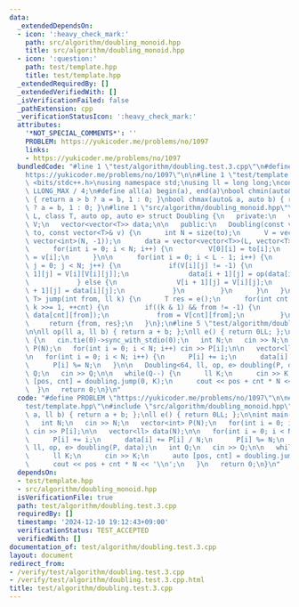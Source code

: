```yaml
---
data:
  _extendedDependsOn:
  - icon: ':heavy_check_mark:'
    path: src/algorithm/doubling_monoid.hpp
    title: src/algorithm/doubling_monoid.hpp
  - icon: ':question:'
    path: test/template.hpp
    title: test/template.hpp
  _extendedRequiredBy: []
  _extendedVerifiedWith: []
  _isVerificationFailed: false
  _pathExtension: cpp
  _verificationStatusIcon: ':heavy_check_mark:'
  attributes:
    '*NOT_SPECIAL_COMMENTS*': ''
    PROBLEM: https://yukicoder.me/problems/no/1097
    links:
    - https://yukicoder.me/problems/no/1097
  bundledCode: "#line 1 \"test/algorithm/doubling.test.3.cpp\"\n#define PROBLEM \"\
    https://yukicoder.me/problems/no/1097\"\n\n#line 1 \"test/template.hpp\"\n#include\
    \ <bits/stdc++.h>\nusing namespace std;\nusing ll = long long;\nconst ll INF =\
    \ LLONG_MAX / 4;\n#define all(a) begin(a), end(a)\nbool chmin(auto& a, auto b)\
    \ { return a > b ? a = b, 1 : 0; }\nbool chmax(auto& a, auto b) { return a < b\
    \ ? a = b, 1 : 0; }\n#line 1 \"src/algorithm/doubling_monoid.hpp\"\ntemplate<int\
    \ L, class T, auto op, auto e> struct Doubling {\n   private:\n   vector<vector<int>>\
    \ V;\n   vector<vector<T>> data;\n\n   public:\n   Doubling(const vector<int>&\
    \ to, const vector<T>& v) {\n      int N = size(to);\n      V = vector<vector<int>>(L,\
    \ vector<int>(N, -1));\n      data = vector<vector<T>>(L, vector<T>(N, e()));\n\
    \      for(int i = 0; i < N; i++) {\n         V[0][i] = to[i];\n         data[0][i]\
    \ = v[i];\n      }\n\n      for(int i = 0; i < L - 1; i++) {\n         for(int\
    \ j = 0; j < N; j++) {\n            if(V[i][j] != -1) {\n               V[i +\
    \ 1][j] = V[i][V[i][j]];\n               data[i + 1][j] = op(data[i][j], data[i][V[i][j]]);\n\
    \            } else {\n               V[i + 1][j] = V[i][j];\n               data[i\
    \ + 1][j] = data[i][j];\n            }\n         }\n      }\n   }\n\n   pair<int,\
    \ T> jump(int from, ll k) {\n      T res = e();\n      for(int cnt = 0; k > 0;\
    \ k >>= 1, ++cnt) {\n         if((k & 1) && from != -1) {\n            res = op(res,\
    \ data[cnt][from]);\n            from = V[cnt][from];\n         }\n      }\n \
    \     return {from, res};\n   }\n};\n#line 5 \"test/algorithm/doubling.test.3.cpp\"\
    \n\nll op(ll a, ll b) { return a + b; };\nll e() { return 0LL; };\n\nint main()\
    \ {\n   cin.tie(0)->sync_with_stdio(0);\n   int N;\n   cin >> N;\n   vector<int>\
    \ P(N);\n   for(int i = 0; i < N; i++) cin >> P[i];\n\n   vector<ll> data(N);\n\
    \n   for(int i = 0; i < N; i++) {\n      P[i] += i;\n      data[i] += P[i] / N;\n\
    \      P[i] %= N;\n   }\n\n   Doubling<64, ll, op, e> doubling(P, data);\n   int\
    \ Q;\n   cin >> Q;\n\n   while(Q--) {\n      ll K;\n      cin >> K;\n      auto\
    \ [pos, cnt] = doubling.jump(0, K);\n      cout << pos + cnt * N << '\\n';\n \
    \  }\n   return 0;\n}\n"
  code: "#define PROBLEM \"https://yukicoder.me/problems/no/1097\"\n\n#include \"\
    test/template.hpp\"\n#include \"src/algorithm/doubling_monoid.hpp\"\n\nll op(ll\
    \ a, ll b) { return a + b; };\nll e() { return 0LL; };\n\nint main() {\n   cin.tie(0)->sync_with_stdio(0);\n\
    \   int N;\n   cin >> N;\n   vector<int> P(N);\n   for(int i = 0; i < N; i++)\
    \ cin >> P[i];\n\n   vector<ll> data(N);\n\n   for(int i = 0; i < N; i++) {\n\
    \      P[i] += i;\n      data[i] += P[i] / N;\n      P[i] %= N;\n   }\n\n   Doubling<64,\
    \ ll, op, e> doubling(P, data);\n   int Q;\n   cin >> Q;\n\n   while(Q--) {\n\
    \      ll K;\n      cin >> K;\n      auto [pos, cnt] = doubling.jump(0, K);\n\
    \      cout << pos + cnt * N << '\\n';\n   }\n   return 0;\n}\n"
  dependsOn:
  - test/template.hpp
  - src/algorithm/doubling_monoid.hpp
  isVerificationFile: true
  path: test/algorithm/doubling.test.3.cpp
  requiredBy: []
  timestamp: '2024-12-10 19:12:43+09:00'
  verificationStatus: TEST_ACCEPTED
  verifiedWith: []
documentation_of: test/algorithm/doubling.test.3.cpp
layout: document
redirect_from:
- /verify/test/algorithm/doubling.test.3.cpp
- /verify/test/algorithm/doubling.test.3.cpp.html
title: test/algorithm/doubling.test.3.cpp
---
```

